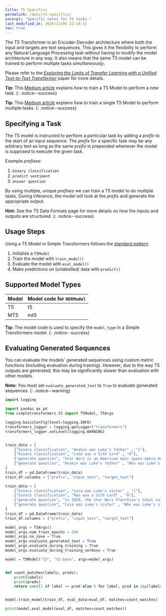 ```yaml
---
title: T5 Specifics
permalink: /docs/t5-specifics/
excerpt: "Specific notes for T5 tasks."
last_modified_at: 2020/12/04 22:18:32
toc: true
---
```


The T5 Transformer is an Encoder-Decoder architecture where both the input and targets are text sequences. This gives it the flexibility to perform any Natural Language Processing task without having to modify the model architecture in any way. It also means that the same T5 model can be trained to perform multiple tasks *simultaneously*.

Please refer to the *[Exploring the Limits of Transfer Learning with a Unified Text-to-Text Transformer](https://arxiv.org/abs/1910.10683)* paper for more details.

**Tip:** This [Medium article](https://towardsdatascience.com/asking-the-right-questions-training-a-t5-transformer-model-on-a-new-task-691ebba2d72c?source=friends_link&sk=9f88c539546eca32b702cc0243abd0dd) explains how to train a T5 Model to perform a new task.
{: .notice--success}

**Tip:** This [Medium article](https://towardsdatascience.com/the-guide-to-multi-tasking-with-the-t5-transformer-90c70a08837b?source=friends_link&sk=ffe37deefa8dd4158f3f76e3dd46cf11) explains how to train a single T5 Model to perform multiple tasks.
{: .notice--success}

## Specifying a Task

The T5 model is instructed to perform a particular task by adding a *prefix* to the start of an input sequence. The *prefix* for a specific task may be any arbitrary text as long as the same *prefix* is prepended whenever the model is supposed to execute the given task.

Example *prefixes*:

1. `binary classification`
2. `predict sentiment`
3. `answer question`

By using multiple, unique *prefixes* we can train a T5 model to do multiple tasks. During inference, the model will look at the *prefix* and generate the appropriate output.

**Hint:** See the T5 Data Formats page for more details on how the inputs and outputs are structured.
{: .notice--success}

## Usage Steps

Using a T5 Model in Simple Transformers follows the [standard pattern](/docs/usage/#task-specific-models).

1. Initialize a `T5Model`
2. Train the model with `train_model()`
3. Evaluate the model with `eval_model()`
4. Make predictions on (unlabelled) data with `predict()`


## Supported Model Types

| Model | Model code for `NERModel` |
| ----- | ------------------------- |
| T5    | t5                        |
| MT5   | mt5                       |

**Tip:** The model code is used to specify the `model_type` in a Simple Transformers model.
{: .notice--success}


## Evaluating Generated Sequences

You can evaluate the models' generated sequences using custom metric functions (including evaluation during training). However, due to the way T5 outputs are generated, this may be significantly slower than evaluation with other models.

**Note:** You must set `evaluate_generated_text` to `True` to evaluate generated sequences.
{: .notice--warning}

```python
import logging

import pandas as pd
from simpletransformers.t5 import T5Model, T5Args

logging.basicConfig(level=logging.INFO)
transformers_logger = logging.getLogger("transformers")
transformers_logger.setLevel(logging.WARNING)


train_data = [
    ["binary classification", "Anakin was Luke's father" , "1"],
    ["binary classification", "Luke was a Sith Lord" , "0"],
    ["generate question", "Star Wars is an American epic space-opera media franchise created by George Lucas, which began with the eponymous 1977 film and quickly became a worldwide pop-culture phenomenon", "Who created the Star Wars franchise?"],
    ["generate question", "Anakin was Luke's father" , "Who was Luke's father?"],
]
train_df = pd.DataFrame(train_data)
train_df.columns = ["prefix", "input_text", "target_text"]

train_data = [
    ["binary classification", "Leia was Luke's sister" , "1"],
    ["binary classification", "Han was a Sith Lord" , "0"],
    ["generate question", "In 2020, the Star Wars franchise's total value was estimated at US$70 billion, and it is currently the fifth-highest-grossing media franchise of all time.", "What is the total value of the Star Wars franchise?"],
    ["generate question", "Leia was Luke's sister" , "Who was Luke's sister?"],
]
train_df = pd.DataFrame(train_data)
train_df.columns = ["prefix", "input_text", "target_text"]

model_args = T5Args()
model_args.num_train_epochs = 200
model_args.no_save = True
model_args.evaluate_generated_text = True
model_args.evaluate_during_training = True
model_args.evaluate_during_training_verbose = True

model = T5Model("t5", "t5-base", args=model_args)


def count_matches(labels, preds):
    print(labels)
    print(preds)
    return sum([1 if label == pred else 0 for label, pred in zip(labels, preds)])


model.train_model(train_df, eval_data=eval_df, matches=count_matches)

print(model.eval_model(eval_df, matches=count_matches))

```

